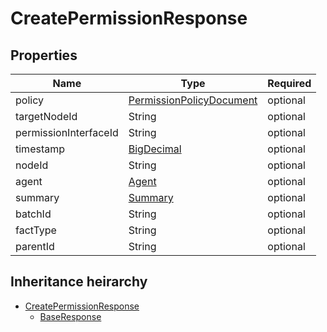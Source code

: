 

# CreatePermissionResponse

## Properties

Name | Type | Required
-------- | -------- | --------
policy | [PermissionPolicyDocument](PermissionPolicyDocument.md) | optional
targetNodeId | String | optional
permissionInterfaceId | String | optional
timestamp | [BigDecimal](BigDecimal.md) | optional
nodeId | String | optional
agent | [Agent](Agent.md) | optional
summary | [Summary](Summary.md) | optional
batchId | String | optional
factType | String | optional
parentId | String | optional




## Inheritance heirarchy


* [CreatePermissionResponse](CreatePermissionResponse.md)
    * [BaseResponse](BaseResponse.md)

